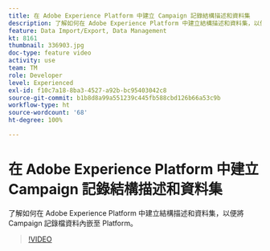 ```yaml
---
title: 在 Adobe Experience Platform 中建立 Campaign 記錄結構描述和資料集
description: 了解如何在 Adobe Experience Platform 中建立結構描述和資料集，以便將 Campaign 記錄檔資料內嵌至 Platform。
feature: Data Import/Export, Data Management
kt: 8161
thumbnail: 336903.jpg
doc-type: feature video
activity: use
team: TM
role: Developer
level: Experienced
exl-id: f10c7a18-8ba3-4527-a92b-bc95403042c8
source-git-commit: b1b8d8a99a551239c445fb588cbd126b66a53c9b
workflow-type: ht
source-wordcount: '68'
ht-degree: 100%

---
```


# 在 Adobe Experience Platform 中建立 Campaign 記錄結構描述和資料集

了解如何在 Adobe Experience Platform 中建立結構描述和資料集，以便將 Campaign 記錄檔資料內嵌至 Platform。

>[!VIDEO](https://video.tv.adobe.com/v/336903?quality=12&learn=on)
